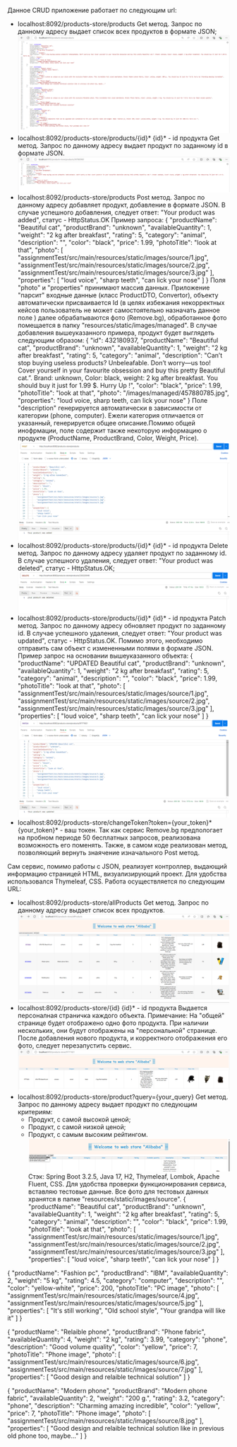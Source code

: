 Данное CRUD приложение работает по следующим url:

- localhost:8092/products-store/products
  Get метод. Запрос по данному адресу выдает список всех продуктов в формате JSON;
![img_3.png](img_3.png)
- localhost:8092/products-store/products/{id}*
  {id}* - id продукта
  Get метод. Запрос по данному адресу выдает продукт по заданному id в формате JSON.
![img_4.png](img_4.png)
- localhost:8092/products-store/products
  Post  метод.  Запрос  по  данному  адресу добавляет продукт, добавление в формате JSON. В случае успешного добавления, 
  следует ответ: "Your product was added", статус - HttpStatus.OK
  Пример запроса:
  {
    "productName": "Beautiful cat",
    "productBrand": "unknown",
    "availableQuantity": 1,
    "weight": "2 kg after breakfast",
    "rating": 5,
    "category": "animal",
    "description": "",
    "color": "black",
    "price": 1.99,
    "photoTitle": "look at that",
    "photo": [
               "assignmentTest/src/main/resources/static/images/source/1.jpg",
               "assignmentTest/src/main/resources/static/images/source/2.jpg",
               "assignmentTest/src/main/resources/static/images/source/3.jpg"
             ],
  "properties": [
               "loud voice",
               "sharp teeth",
               "can lick your nose"
             ]
  }
  Поля "photo" и "properties" принимают массив данных. Приложение "парсит" входные данные (класс ProductDTO, Convertor),
  объекту автоматически присваивается Id (в  целях  избежания  некорректных  кейсов пользователь не может самостоятельно 
  назначать   данное   поле  )   далее   обрабатываются   фото   (Remove.bg),   обработанное  фото  помещается  в  папку 
  "resources/static/images/managed".
  В случае добавления вышеуказанного примера, продукт будет выглядеть следующим образом:
  {
  "id": 432180937,
  "productName": "Beautiful cat",
  "productBrand": "unknown",
  "availableQuantity": 1,
  "weight": "2 kg after breakfast",
  "rating": 5,
  "category": "animal",
  "description": "Can’t stop buying useless products? Unbeleafable. Don’t worry—us too! Cover yourself in your favourite 
                  obsession  and  buy  this  pretty  Beautiful  cat.”.  Brand: unknown, Color: black, weight: 2 kg after 
                  breakfast. You should buy it just for 1.99 $. Hurry Up !",
  "color": "black",
  "price": 1.99,
  "photoTitle": "look at that",
  "photo": "/images/managed/457880785.jpg",
  "properties": "loud voice, sharp teeth, can lick your nose"
  }
  Поле  "description"  генерируется  автоматически  в  зависимости  от  категории  (phone,  computer).  Ежели  категория 
  отличается от указанный, генерируется общее описание.Помимо общей инофрмации, поле содержит также некоторую информацию
  о продукте (ProductName, ProductBrand, Color, Weight, Price).
![img_2.png](img_2.png)
- localhost:8092/products-store/products/{id}*
  {id}* - id продукта
  Delete  метод.  Запрос по данному  адресу удаляет продукт по заданному id. В случае успешного удаления, следует ответ: 
  "Your product was deleted", статус - HttpStatus.OK;
![img_1.png](img_1.png)
- localhost:8092/products-store/products/{id}*
  {id}* - id продукта
  Patch метод. Запрос по данному  адресу обновляет продукт по заданному id. В случае успешного удаления, следует ответ:
  "Your product was updated", статус - HttpStatus.OK. Помимо этого, необходимо отправить сам объект с измененными полями
  в формате JSON. Пример запрос на основании вышеуказанного объекта:
  {
  "productName": "UPDATED Beautiful cat",
  "productBrand": "unknown",
  "availableQuantity": 1,
  "weight": "2 kg after breakfast",
  "rating": 5,
  "category": "animal",
  "description": "",
  "color": "black",
  "price": 1.99,
  "photoTitle": "look at that",
  "photo": [
             "assignmentTest/src/main/resources/static/images/source/1.jpg",
             "assignmentTest/src/main/resources/static/images/source/2.jpg",
             "assignmentTest/src/main/resources/static/images/source/3.jpg"
           ],
  "properties": [
             "loud voice",
             "sharp teeth",
             "can lick your nose"
           ]
  }
![img_5.png](img_5.png)
- localhost:8092/products-store/changeToken?token={your_token}*
  {your_token}* -  ваш  токен.  Так  как  сервис  Remove.bg  предпологает на пробном  периоде  50  бесплатных  запросов, 
  реализована возможность его поменять. Также, в самом коде реализован метод, позволяющий вернуть знаячение изначального
  Post метод.

Сам сервис, помимо работы с JSON, реализует контроллер, выдающий информацию страницей HTML, визуализирующий проект.  Для
удобства использовался Thymeleaf, CSS. Работа осуществляется по следующим URL:
- localhost:8092/products-store/allProducts
  Get метод.
  Запрос по данному адресу выдает список всех продуктов.
![img_8.png](img_8.png)
- localhost:8092/products-store/{id}
  {id}* - id продукта
  Выдается персоналная страничка каждого объекта.
Примечание: На "общей" странице будет отображено одно фото продукта. При наличии нескольких,  они  будут  отображены  на 
"персональной"  странице.  После  добавления  нового продукта, и корректного отображения его фото, следует перезапустить 
сервис.
![img_7.png](img_7.png)
- localhost:8092/products-store/product?query={your_query}
  Get метод.
  Запрос по данному адресу выдает продукт по следующим критериям:
  - Продукт, с самой высокой ценой;
  - Продукт, с самой низкой ценой;
  - Продукт, с самым высоким рейтингом.
![img_9.png](img_9.png)
Стэк: Spring Boot 3.2.5, Java 17, H2, Thymeleaf, Lombok, Apache Fluent, CSS.
Для удобства проверки функционирования сервиса, вставляю тестовые данные. Все фото для тестовых данных хранятся в  папке
"resources/static/images/source".
{
"productName": "Beautiful cat",
"productBrand": "unknown",
"availableQuantity": 1,
"weight": "2 kg after breakfast",
"rating": 5,
"category": "animal",
"description": "",
"color": "black",
"price": 1.99,
"photoTitle": "look at that",
"photo": [
           "assignmentTest/src/main/resources/static/images/source/1.jpg",
           "assignmentTest/src/main/resources/static/images/source/2.jpg",
           "assignmentTest/src/main/resources/static/images/source/3.jpg"
         ],
"properties": [
           "loud voice",
           "sharp teeth",
           "can lick your nose"
         ]
}

{
"productName": "Fashion pc",
"productBrand": "IBM",
"availableQuantity": 2,
"weight": "5 kg",
"rating": 4.5,
"category": "computer",
"description": "",
"color": "yellow-white",
"price": 200,
"photoTitle": "PC image",
"photo": [
           "assignmentTest/src/main/resources/static/images/source/4.jpg",
           "assignmentTest/src/main/resources/static/images/source/5.jpg"
],
"properties": [
           "It's still working",
           "Old school style",
           "Your grandpa will like it"
              ]
}

{
"productName": "Relaible phone",
"productBrand": "Phone fabric",
"availableQuantity": 4,
"weight": "2 kg",
"rating": 3.99,
"category": "phone",
"description": "Good volume quality",
"color": "yellow",
"price": 7,
"photoTitle": "Phone image",
"photo": [
           "assignmentTest/src/main/resources/static/images/source/6.jpg",
           "assignmentTest/src/main/resources/static/images/source/7.jpg"
],
"properties": [
           "Good design and relaible technical solution"
              ]
}

{
"productName": "Modern phone",
"productBrand": "Modern phone fabric",
"availableQuantity": 2,
"weight": "200 g.",
"rating": 3.2,
"category": "phone",
"description": "Charming amazing incredible",
"color": "yellow",
"price": 7,
"photoTitle": "Phone image",
"photo": [
"assignmentTest/src/main/resources/static/images/source/8.jpg"
         ],
"properties": [
"Good design and relaible technical solution like in previous old phone too, maybe..."
              ]
}
